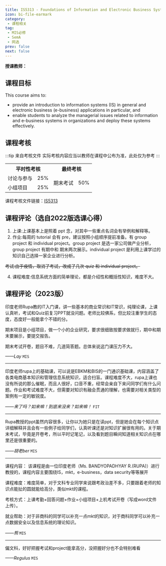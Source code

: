 ```yaml
---
title: IS5313 - Foundations of Information and Electronic Business Systems
icon: bi-file-earmark
category: 
 - 课程相关
tag:
 - MIS必修
 - SemA
 - 网选
prev: false
next: false
---
```


**授课教师：**

<VPBanner
  title = "Ms. BANDYOPADHYAY R.(RUPA)"
  content = "Instructor II"
  logo = "https://www.cb.cityu.edu.hk/portfolio/photos/xrbandyop.jpg.pagespeed.ic.ARuoO2QMJk.webp"
  :actions = '[  
        {
            text: "详细信息",
            link: "https://www.cb.cityu.edu.hk/People-and-Research/People/People-Details?eid=rbandyop"
        },
    ]'
/>

<!--more-->

## 课程目标

This course aims to:

- provide an introduction to information systems (IS) in general and electronic business (e-business) applications in particular, and
- enable students to analyze the managerial issues related to information and e-business systems in organizations and deploy these systems effectively.

## 课程考核

:::tip 来自考核文件
实际考核内容应当以教师在课程中公布为准，此处仅为参考
:::

<table>
    <tr>
        <th colspan=2>
            平时性考核
        </th>
        <th colspan=2>
            最终考核
        </th>
    </tr>
    <tr>
        <td>
            讨论与参与
        </td>
        <td>
            25%
        </td>
        <td rowspan=2>
            期末考试
        </td>
        <td rowspan=2>
            50%
        </td>
    </tr>
    <tr>
        <td>
            小组项目
        </td>
        <td>
            25%
        </td>
    </tr>
</table>

课程考核文件链接：[IS5313](https://www.cityu.edu.hk/catalogue/pg/202324/course/IS5313.pdf)

## 课程评论（选自2022版选课心得）

1. 上课:上课基本上是照着 ppt 念，对其中一些重点名词会有举例和解释等。
2. 作业:每周的 tutorial 会有 pre，建议按照小组顺序提前准备。有 group project 和
individual project。group project 是选一家公司做产业分析，group project 有期中和
期末两次展示。individual project 是利用上课学过的知识自己选择一家企业进行分析。

~~考试:由于疫情，取消了考试，改成了几次 quiz 和 individual project。~~

4. 课程难度:信息系统方面的简单理论，都是介绍性和概括性知识，难度不大。

## 课程评论（2023版）

印度老师Rupa教的IT入门课，讲一些基本的商业常识和IT常识，纯理论课，上课认真听，考试和Quiz前复习PPT就没问题。老师比较佛系，但比较注重学生的态度，态度好一般能拿个不错的分。

期末项目是小组项目，做一个小的企业研究，要求很细致按要求做就行，期中和期末要展示，要提交报告。

期末考试开卷，题目不难，几道简答题。总体来说这门课压力不大。

_——Lay_ `MIS`

---

印度老师rupa上的基础课，可以说是EBKM和BIS的一门通识基础课，内容涵盖了各类电商基本知识和管理信息系统知识，适合扫盲。课程难度不大，rupa上课也没有所说的那么催眠，而且人很好，口音不重，经常会亲自下来问同学们有什么问题。作业和考试难度不大，但需要对知识有融会贯通的理解，也需要对相关类型的案例有一定的敏锐度。

_——来了吗？如来嘛！到底来没来？如来嘛！_ `FIT`

---

Rupa教授的ppt虽然内容很多，让你以为她只是在读ppt，但是她会在每个知识点详细解释并且会有一些例子给同学们，认真听课还是对知识扩展很有用的。关于期末考试，毕竟是开卷考，所以平时记笔记，以及看到题目瞬间知道相关知识点在哪里还是很重要的。

_——胡老ber_ `MIS`

---

课程内容： 该课程是由一位印度老师（Ms. BANDYOPADHYAY R.(RUPA)）进行教授的，课程内容主要围绕IS，mkt，e-business，data security等等展开

课程难度：难度简单，对于文科专业同学来说跟考政治差不多，只要跟着老师的知识点能扯的圆就能给高分，类似mkt的课程。

考核方式：上课考勤+回答问题+作业+小组项目+上机考试开卷（写成word文件上传）。

就业帮助：对于非商科的同学可以补充一点mkt的知识，对于商科同学可以补充一点数据安全以及信息系统的理论知识。

_——熊_ `MIS`

---

偏文科，好好把握考试和project能拿高分，没把握好分也不会特别难看

_——Regulus_ `MIS`
